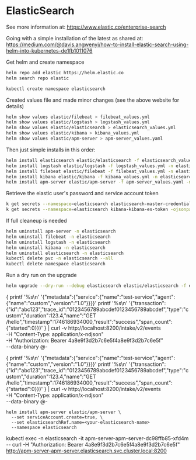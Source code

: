 # ElasticSearch
See more information at:  https://www.elastic.co/enterprise-search

Going with a simple installation of the latest as shared at:
https://medium.com/@davis.angwenyi/how-to-install-elastic-search-using-helm-into-kubernetes-de1fb1011076


Get helm and create namespace
```bash
helm repo add elastic https://helm.elastic.co  
helm search repo elastic 

kubectl create namespace elasticsearch
```

Created values file and made minor changes (see the above website for details)
```bash
helm show values elastic/filebeat > filebeat_values.yml 
helm show values elastic/logstash > logstash_values.yml 
helm show values elastic/elasticsearch > elasticsearch_values.yml 
helm show values elastic/kibana > kibana_values.yml
helm show values elastic/apm-server > apm-server_values.yaml
```

Then just simple installs in this order:
```bash
helm install elasticsearch elastic/elasticsearch -f elasticsearch_values.yml -n elasticsearch
helm install logstash elastic/logstash -f logstash_values.yml -n elasticsearch
helm install filebeat elastic/filebeat -f filebeat_values.yml -n elasticsearch
helm install kibana elastic/kibana -f kibana_values.yml -n elasticsearch  
helm install apm-server elastic/apm-server -f apm-server_values.yaml -n elasticsearch
```

Retrieve the elastic user's password and service account token
```bash
k get secrets --namespace=elasticsearch elasticsearch-master-credentials -ojsonpath='{.data.password}' | base64 -d
k get secrets --namespace=elasticsearch kibana-kibana-es-token -ojsonpath='{.data.token}' | base64 -d
```


If full cleaneup is needed
```bash
helm uninstall apm-server -n elasticsearch
helm uninstall filebeat -n elasticsearch
helm uninstall logstash -n elasticsearch
helm uninstall kibana -n elasticsearch
helm uninstall elasticsearch -n elasticsearch               
kubectl delete pvc -n elasticsearch --all
kubectl delete namespace elasticsearch
```

Run a dry run on the upgrade
```bash
helm upgrade --dry-run --debug elasticsearch elastic/elasticsearch -f elasticsearch_values.yml  --namespace elasticsearch --set imageTag=8.17.10 
```




{
  printf '%s\n' '{"metadata":{"service":{"name":"test-service","agent":{"name":"custom","version":"1.0"}}}}'
  printf '%s\n' '{"transaction":{"id":"abc123","trace_id":"0123456789abcdef0123456789abcdef","type":"custom","duration":123.4,"name":"GET /hello","timestamp":1746186934000,"result":"success","span_count":{"started":0}}}'
} | curl -v http://localhost:8200/intake/v2/events \
     -H "Content-Type: application/x-ndjson" \
     -H "Authorization: Bearer 4a8e9f3d2b7c6e5f4a8e9f3d2b7c6e5f" \
     --data-binary @-

{
  printf '%s\n' '{"metadata":{"service":{"name":"test-service","agent":{"name":"custom","version":"1.0"}}}}'
  printf '%s\n' '{"transaction":{"id":"abc123","trace_id":"0123456789abcdef0123456789abcdef","type":"custom","duration":123.4,"name":"GET /hello","timestamp":1746186934000,"result":"success","span_count":{"started":0}}}'
} | curl -v http://localhost:8200/intake/v2/events \
     -H "Content-Type: application/x-ndjson" \
     --data-binary @-


    helm install apm-server elastic/apm-server \
      --set serviceAccount.create=true, \
      --set elasticsearchRef.name=<your-elasticsearch-name>
      --namespace elasticsearch     


  kubectl exec -n elasticsearch -it apm-server-apm-server-dc98ffb85-xfd4m -- curl -H "Authorization: Bearer 4a8e9f3d2b7c6e5f4a8e9f3d2b7c6e5f" http://apm-server-apm-server.elasticsearch.svc.cluster.local:8200